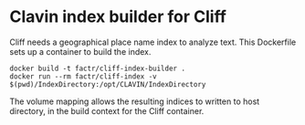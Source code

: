 # Clavin index builder for Cliff

Cliff needs a geographical place name index to analyze text.  This Dockerfile
sets up a container to build the index.
```
docker build -t factr/cliff-index-builder .
docker run --rm factr/cliff-index -v $(pwd)/IndexDirectory:/opt/CLAVIN/IndexDirectory
```
The volume mapping allows the resulting indices to written to host directory, in the
build context for the Cliff container.
